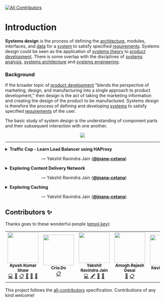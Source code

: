 <!-- ALL-CONTRIBUTORS-BADGE:START - Do not remove or modify this section -->
[![All Contributors](https://img.shields.io/badge/all_contributors-6-orange.svg?style=flat-square)](#contributors-)
<!-- ALL-CONTRIBUTORS-BADGE:END -->

# Introduction

**Systems design** is the process of defining the [architecture](https://en.wikipedia.org/wiki/Systems_architecture), modules, interfaces, and [data](https://en.wikipedia.org/wiki/Data) for a [system](https://en.wikipedia.org/wiki/System) to satisfy specified [requirements](https://en.wikipedia.org/wiki/Requirement). Systems design could be seen as the application of [systems theory](https://en.wikipedia.org/wiki/Systems_theory) to [product development](https://en.wikipedia.org/wiki/Product_development). There is some overlap with the disciplines of [systems analysis](https://en.wikipedia.org/wiki/Systems_analysis), [systems architecture](https://en.wikipedia.org/wiki/Systems_architecture) and [systems engineering](https://en.wikipedia.org/wiki/Systems_engineering).

### Background

If the broader topic of [product development](https://en.wikipedia.org/wiki/Product_development) "blends the perspective of marketing, design, and manufacturing into a single approach to product development," then design is the act of taking the marketing information and creating the design of the product to be manufactured. Systems design is therefore the process of defining and developing [systems](https://en.wikipedia.org/wiki/System) to satisfy specified [requirements](https://en.wikipedia.org/wiki/Requirement) of the user.

The basic study of system design is the understanding of component parts and their subsequent interaction with one another.

<div align = "center">
    <img src = "https://raw.githubusercontent.com/Crio-Bytes/Demo-Repo/master/Maintainer%20Resources/img/micro-bytes-header.png">
</div>

<hr />

<!-- MicroByte Showcase section starts -->

<details>
  <summary><b>Traffic Cop - Learn Load Balancer using HAProxy</b></summary>


  ```
  Sites like Google which bring in high-volume traffic may inadvertently be faced 
  with frequent server upgrades, so that page speed and, in turn, usability, doesn’t 
  suffer for their loyal customers. Often, however, simple hardware upgrades aren’t 
  enough to handle the vast traffic that some sites draw. So how do Google ensures 
  that it won’t burst into figurative flames as page visits skyrocket? 
  The concept of Load Balancing comes into picture.

  ```

</details>

&nbsp;&nbsp;&nbsp;&nbsp;&nbsp;&nbsp;&nbsp;&nbsp;&nbsp;&nbsp;&nbsp;&nbsp;&nbsp;&nbsp;&nbsp;&nbsp;&nbsp;&nbsp;&nbsp;&nbsp;&nbsp;&nbsp;&nbsp;&nbsp;&nbsp;&nbsp;&nbsp;&nbsp;&nbsp;&nbsp;— Yakshit Ravindra Jain ([**@jnana-cetana**](https://github.com/jnana-cetana))

<!-- MicroByte Showcase section ends -->

<!-- MicroByte Showcase section starts -->

<details>
  <summary><b>Exploring Content Delivery Network</b></summary>


  ```
  The Internet is a constantly-changing mechanism, and new forms of data and content 
  are constantly being created. Soon after it was made commercially available, the 
  problem of pushing massive amounts of data to the end user as fast as possible had 
  to be solved. Enter CDNs.

  ```

</details>

&nbsp;&nbsp;&nbsp;&nbsp;&nbsp;&nbsp;&nbsp;&nbsp;&nbsp;&nbsp;&nbsp;&nbsp;&nbsp;&nbsp;&nbsp;&nbsp;&nbsp;&nbsp;&nbsp;&nbsp;&nbsp;&nbsp;&nbsp;&nbsp;&nbsp;&nbsp;&nbsp;&nbsp;&nbsp;&nbsp;— Yakshit Ravindra Jain ([**@jnana-cetana**](https://github.com/jnana-cetana))

<!-- MicroByte Showcase section ends -->

<!-- MicroByte Showcase section starts -->

<details>
  <summary><b>Exploring Caching</b></summary>


  ```
  In this microbyte, we will commence by a small Case Study of Caching in real life 
  so the laymen can relate to it, learn LRU Algorithm through visual representation 
  (talk less show more) methodology, and explore the application of cache in 
  computer systems like Linux Page Cache and DNS Cache. 

  ```

</details>

&nbsp;&nbsp;&nbsp;&nbsp;&nbsp;&nbsp;&nbsp;&nbsp;&nbsp;&nbsp;&nbsp;&nbsp;&nbsp;&nbsp;&nbsp;&nbsp;&nbsp;&nbsp;&nbsp;&nbsp;&nbsp;&nbsp;&nbsp;&nbsp;&nbsp;&nbsp;&nbsp;&nbsp;&nbsp;&nbsp;— Yakshit Ravindra Jain ([**@jnana-cetana**](https://github.com/jnana-cetana))

<!-- MicroByte Showcase section ends -->

## Contributors ✨

Thanks goes to these wonderful people ([emoji key](https://allcontributors.org/docs/en/emoji-key)):

<!-- ALL-CONTRIBUTORS-LIST:START - Do not remove or modify this section -->
<!-- prettier-ignore-start -->
<!-- markdownlint-disable -->

<table>
  <tr>
    <td align="center"><a href="http://ak-shaw-portfolio.netlify.app"><img src="https://avatars0.githubusercontent.com/u/51538194?v=4" width="100px;" alt=""/><br /><sub><b>Ayush Kumar Shaw</b></sub></a><br /><a href="https://github.com/Crio-Bytes/System-Design/commits?author=Ak-Shaw" title="Code">💻</a> <a href="https://github.com/Crio-Bytes/System-Design/commits?author=Ak-Shaw" title="Documentation">📖</a> <a href="#eventOrganizing-Ak-Shaw" title="Event Organizing">📋</a> <a href="#ideas-Ak-Shaw" title="Ideas, Planning, & Feedback">🤔</a> <a href="#maintenance-Ak-Shaw" title="Maintenance">🚧</a> <a href="https://github.com/Crio-Bytes/System-Design/pulls?q=is%3Apr+reviewed-by%3AAk-Shaw" title="Reviewed Pull Requests">👀</a></td>
    <td align="center"><a href="https://crio.do/"><img src="https://avatars0.githubusercontent.com/u/51743602?v=4" width="100px;" alt=""/><br /><sub><b>Crio.Do</b></sub></a><br /><a href="#eventOrganizing-CrioDo" title="Event Organizing">📋</a></td>
    <td align="center"><a href="https://github.com/jnana-cetana"><img src="https://avatars1.githubusercontent.com/u/72009286?v=4" width="100px;" alt=""/><br /><sub><b>Yakshit Ravindra Jain</b></sub></a><br /><a href="https://github.com/Crio-Bytes/System-Design/commits?author=jnana-cetana" title="Code">💻</a> <a href="#content-jnana-cetana" title="Content">🖋</a> <a href="https://github.com/Crio-Bytes/System-Design/commits?author=jnana-cetana" title="Documentation">📖</a> <a href="#ideas-jnana-cetana" title="Ideas, Planning, & Feedback">🤔</a></td>
    <td align="center"><a href="https://github.com/amoghrajesh"><img src="https://avatars2.githubusercontent.com/u/35884252?v=4" width="100px;" alt=""/><br /><sub><b>Amogh Rajesh Desai</b></sub></a><br /><a href="https://github.com/Crio-Bytes/System-Design/pulls?q=is%3Apr+reviewed-by%3Aamoghrajesh" title="Reviewed Pull Requests">👀</a> <a href="#eventOrganizing-amoghrajesh" title="Event Organizing">📋</a></td>
    <td align="center"><a href="https://kevinpaulose05.github.io/"><img src="https://avatars3.githubusercontent.com/u/64629493?v=4" width="100px;" alt=""/><br /><sub><b>Kevin Paulose</b></sub></a><br /><a href="https://github.com/Crio-Bytes/System-Design/pulls?q=is%3Apr+reviewed-by%3AKevinpaulose05" title="Reviewed Pull Requests">👀</a> <a href="#eventOrganizing-Kevinpaulose05" title="Event Organizing">📋</a></td>
    <td align="center"><a href="https://www.youtube.com/channel/UC9eDh5ByrCT2WinIji5Qyig"><img src="https://avatars2.githubusercontent.com/u/62458868?v=4" width="100px;" alt=""/><br /><sub><b>Sudhanshu tiwari</b></sub></a><br /><a href="https://github.com/Crio-Bytes/System-Design/pulls?q=is%3Apr+reviewed-by%3Asudhanshutiwari264" title="Reviewed Pull Requests">👀</a> <a href="#eventOrganizing-sudhanshutiwari264" title="Event Organizing">📋</a></td>
  </tr>
</table>


<!-- markdownlint-enable -->
<!-- prettier-ignore-end -->
<!-- ALL-CONTRIBUTORS-LIST:END -->

This project follows the [all-contributors](https://github.com/all-contributors/all-contributors) specification. Contributions of any kind welcome!